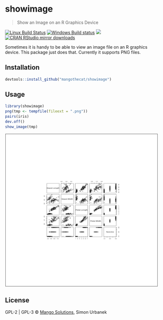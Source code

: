 


# showimage

> Show an Image on an R Graphics Device

[![Linux Build Status](https://travis-ci.org/MangoTheCat/showimage.svg?branch=master)](https://travis-ci.org/MangoTheCat/showimage)
[![Windows Build status](https://ci.appveyor.com/api/projects/status/github/MangoTheCat/showimage?svg=true)](https://ci.appveyor.com/project/gaborcsardi/showimage)
[![](http://www.r-pkg.org/badges/version/showimage)](http://www.r-pkg.org/pkg/showimage)
[![CRAN RStudio mirror downloads](http://cranlogs.r-pkg.org/badges/showimage)](http://www.r-pkg.org/pkg/showimage)


Sometimes it is handy to be able to view an image file on an
R graphics device. This package just does that. Currently it supports
PNG files.

## Installation


```r
devtools::install_github("mangothecat/showimage")
```

## Usage


```r
library(showimage)
png(tmp <- tempfile(fileext = ".png"))
pairs(iris)
dev.off()
show_image(tmp)
```

![plot of chunk unnamed-chunk-2](inst/unnamed-chunk-2-1.png) 

## License

GPL-2 | GPL-3 © [Mango Solutions](https://github.com/mangothecat), Simon Urbanek
